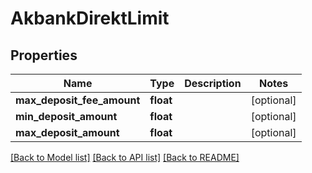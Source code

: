 # AkbankDirektLimit

## Properties
Name | Type | Description | Notes
------------ | ------------- | ------------- | -------------
**max_deposit_fee_amount** | **float** |  | [optional] 
**min_deposit_amount** | **float** |  | [optional] 
**max_deposit_amount** | **float** |  | [optional] 

[[Back to Model list]](../README.md#documentation-for-models) [[Back to API list]](../README.md#documentation-for-api-endpoints) [[Back to README]](../README.md)

